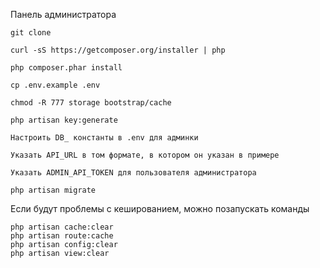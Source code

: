 Панель администратора

```
git clone

curl -sS https://getcomposer.org/installer | php

php composer.phar install

cp .env.example .env

chmod -R 777 storage bootstrap/cache

php artisan key:generate

Настроить DB_ константы в .env для админки

Указать API_URL в том формате, в котором он указан в примере

Указать ADMIN_API_TOKEN для пользователя администратора

php artisan migrate
```

Если будут проблемы с кешированием, можно позапускать команды

```
php artisan cache:clear
php artisan route:cache
php artisan config:clear
php artisan view:clear
```